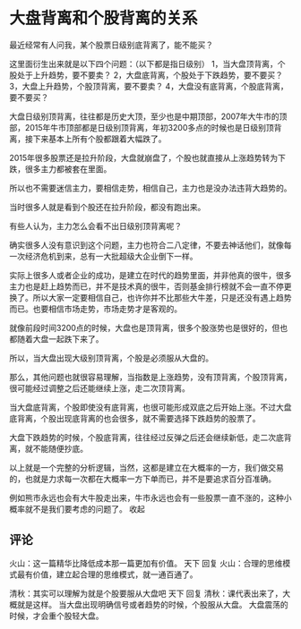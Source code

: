 # 大盘背离和个股背离的关系
[url]: (https://t.zsxq.com/j27ybaQ)

最近经常有人问我，某个股票日级别底背离了，能不能买？

这里面衍生出来就是以下四个问题：（以下都是指日级别）
1，当大盘顶背离，个股处于上升趋势，要不要卖？
2，大盘底背离，个股处于下跌趋势，要不要买？
3，大盘上升趋势，个股顶背离，要不要卖？
4，大盘没有底背离，个股底背离，要不要买？

大盘日级别顶背离，往往都是历史大顶，至少也是中期顶部，2007年大牛市的顶部，2015年牛市顶部都是日级别顶背离，年初3200多点的时候也是日级别顶背离，接下来基本上所有个股都跟着大幅跌了。

2015年很多股票还是拉升阶段，大盘就崩盘了，个股也就直接从上涨趋势转为下跌，很多主力都被套在里面。

所以也不需要迷信主力，要相信走势，相信自己，主力也是没办法违背大趋势的。

当时很多人就是看到个股还在拉升阶段，都没有跑出来。

有些人认为，主力怎么会看不出日级别顶背离呢？

确实很多人没有意识到这个问题，主力也符合二八定律，不要去神话他们，就像每一次经济危机到来，总有一大批超级大企业倒下一样。

实际上很多人或者企业的成功，是建立在时代的趋势里面，并非他真的很牛，很多主力也是赶上趋势而已，并不是技术真的很牛，否则基金排行榜就不会一直不停更换了。所以大家一定要相信自己，也许你并不比那些大牛差，只是还没有遇上趋势而已。也要相信市场走势，市场走势才是客观的。


就像前段时间3200点的时候，大盘也是顶背离，很多个股涨势也是很好的，但也都随着大盘一起跌下来了。

所以，当大盘出现大级别顶背离，个股是必须服从大盘的。

那么，其他问题也就很容易理解，当指数是上涨趋势，没有顶背离，个股顶背离，很可能经过调整之后还能继续上涨，走二次顶背离。

当大盘底背离，个股即使没有底背离，也很可能形成双底之后开始上涨。不过大盘底背离，个股出现底背离的也会很多，就不需要选择下跌趋势的股票了。

大盘下跌趋势的时候，个股底背离，往往经过反弹之后还会继续新低，走二次底背离，就不能随便抄底。

以上就是一个完整的分析逻辑，当然，这都是建立在大概率的一方，我们做交易的，也就是力求每一次都在大概率一方下单而已，并不是要追求百分百准确。

例如熊市永远也会有大牛股走出来，牛市永远也会有一些股票一直不涨的，这种小概率就不是我们要考虑的问题了。
收起

## 评论
火山：这一篇精华比降低成本那一篇更加有价值。
天下 回复 火山：合理的思维模式最有价值，建立起合理的思维模式，就一通百通了。

清秋：其实可以理解为就是个股要服从大盘吧
天下 回复 清秋：课代表出来了，大概就是这样。
当大盘出现明确信号或者趋势的时候，个股服从大盘。
大盘震荡的时候，才会重个股轻大盘。